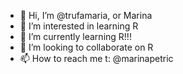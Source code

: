 - 👋 Hi, I’m @trufamaria, or Marina 
- 👀 I’m interested in learning R
- 🌱 I’m currently learning R!!!
- 💞️ I’m looking to collaborate on R
- 📫 How to reach me t: @marinapetric

<!---
trufamaria/trufamaria is a ✨ special ✨ repository because its `README.md` (this file) appears on your GitHub profile.
You can click the Preview link to take a look at your changes.
--->
